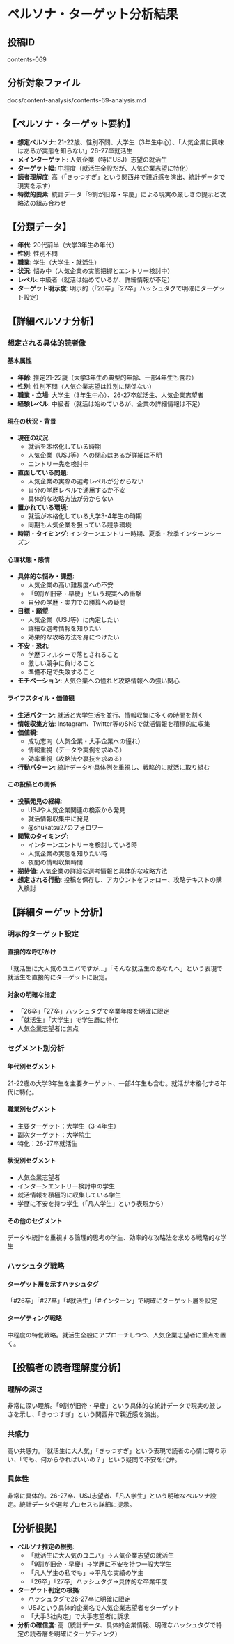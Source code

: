 # ペルソナ・ターゲット分析結果

## 投稿ID
contents-069

## 分析対象ファイル
docs/content-analysis/contents-69-analysis.md

## 【ペルソナ・ターゲット要約】
- **想定ペルソナ**: 21-22歳、性別不問、大学生（3年生中心）、「人気企業に興味はあるが実態を知らない」26-27卒就活生
- **メインターゲット**: 人気企業（特にUSJ）志望の就活生
- **ターゲット幅**: 中程度（就活生全般だが、人気企業志望に特化）
- **読者理解度**: 高（「きっつすぎ」という関西弁で親近感を演出、統計データで現実を示す）
- **特徴的要素**: 統計データ「9割が旧帝・早慶」による現実の厳しさの提示と攻略法の組み合わせ

## 【分類データ】
- **年代**: 20代前半（大学3年生の年代）
- **性別**: 性別不問
- **職業**: 学生（大学生・就活生）
- **状況**: 悩み中（人気企業の実態把握とエントリー検討中）
- **レベル**: 中級者（就活は始めているが、詳細情報が不足）
- **ターゲット明示度**: 明示的（「26卒」「27卒」ハッシュタグで明確にターゲット設定）

## 【詳細ペルソナ分析】

### 想定される具体的読者像
#### 基本属性
- **年齢**: 推定21-22歳（大学3年生の典型的年齢、一部4年生も含む）
- **性別**: 性別不問（人気企業志望は性別に関係ない）
- **職業・立場**: 大学生（3年生中心）、26-27卒就活生、人気企業志望者
- **経験レベル**: 中級者（就活は始めているが、企業の詳細情報は不足）

#### 現在の状況・背景
- **現在の状況**: 
  - 就活を本格化している時期
  - 人気企業（USJ等）への関心はあるが詳細は不明
  - エントリー先を検討中
- **直面している問題**: 
  - 人気企業の実際の選考レベルが分からない
  - 自分の学歴レベルで通用するか不安
  - 具体的な攻略方法が分からない
- **置かれている環境**: 
  - 就活が本格化している大学3-4年生の時期
  - 同期も人気企業を狙っている競争環境
- **時期・タイミング**: インターンエントリー時期、夏季・秋季インターンシーズン

#### 心理状態・感情
- **具体的な悩み・課題**: 
  - 人気企業の高い難易度への不安
  - 「9割が旧帝・早慶」という現実への衝撃
  - 自分の学歴・実力での勝算への疑問
- **目標・願望**: 
  - 人気企業（USJ等）に内定したい
  - 詳細な選考情報を知りたい
  - 効果的な攻略方法を身につけたい
- **不安・恐れ**: 
  - 学歴フィルターで落とされること
  - 激しい競争に負けること
  - 準備不足で失敗すること
- **モチベーション**: 人気企業への憧れと攻略情報への強い関心

#### ライフスタイル・価値観
- **生活パターン**: 就活と大学生活を並行、情報収集に多くの時間を割く
- **情報収集方法**: Instagram、Twitter等のSNSで就活情報を積極的に収集
- **価値観**: 
  - 成功志向（人気企業・大手企業への憧れ）
  - 情報重視（データや実例を求める）
  - 効率重視（攻略法や裏技を求める）
- **行動パターン**: 統計データや具体例を重視し、戦略的に就活に取り組む

#### この投稿との関係
- **投稿発見の経緯**: 
  - USJや人気企業関連の検索から発見
  - 就活情報収集中に発見
  - @shukatsu27のフォロワー
- **閲覧のタイミング**: 
  - インターンエントリーを検討している時
  - 人気企業の実態を知りたい時
  - 夜間の情報収集時間
- **期待値**: 人気企業の詳細な選考情報と具体的な攻略方法
- **想定される行動**: 投稿を保存し、アカウントをフォロー、攻略テキストの購入検討

## 【詳細ターゲット分析】

### 明示的ターゲット設定
#### 直接的な呼びかけ
「就活生に大人気のユニバですが...」「そんな就活生のあなたへ」という表現で就活生を直接的にターゲットに設定。

#### 対象の明確な指定
- 「26卒」「27卒」ハッシュタグで卒業年度を明確に限定
- 「就活生」「大学生」で学生層に特化
- 人気企業志望者に焦点

### セグメント別分析
#### 年代別セグメント
21-22歳の大学3年生を主要ターゲット、一部4年生も含む。就活が本格化する年代に特化。

#### 職業別セグメント
- 主要ターゲット：大学生（3-4年生）
- 副次ターゲット：大学院生
- 特化：26-27卒就活生

#### 状況別セグメント
- 人気企業志望者
- インターンエントリー検討中の学生
- 就活情報を積極的に収集している学生
- 学歴に不安を持つ学生（「凡人学生」という表現から）

#### その他のセグメント
データや統計を重視する論理的思考の学生、効率的な攻略法を求める戦略的な学生

### ハッシュタグ戦略
#### ターゲット層を示すハッシュタグ
「#26卒」「#27卒」「#就活生」「#インターン」で明確にターゲット層を設定

#### ターゲティング戦略
中程度の特化戦略。就活生全般にアプローチしつつ、人気企業志望者に重点を置く。

## 【投稿者の読者理解度分析】
### 理解の深さ
非常に深い理解。「9割が旧帝・早慶」という具体的な統計データで現実の厳しさを示し、「きっつすぎ」という関西弁で親近感を演出。

### 共感力
高い共感力。「就活生に大人気」「きっつすぎ」という表現で読者の心情に寄り添い、「でも、何からやればいいの？」という疑問で不安を代弁。

### 具体性
非常に具体的。26-27卒、USJ志望者、「凡人学生」という明確なペルソナ設定。統計データや選考プロセスも詳細に提示。

## 【分析根拠】
- **ペルソナ推定の根拠**: 
  - 「就活生に大人気のユニバ」→人気企業志望の就活生
  - 「9割が旧帝・早慶」→学歴に不安を持つ一般大学生
  - 「凡人学生の私でも」→平凡な実績の学生
  - 「26卒」「27卒」ハッシュタグ→具体的な卒業年度
- **ターゲット判定の根拠**: 
  - ハッシュタグで26-27卒に明確に限定
  - USJという具体的企業名で人気企業志望者をターゲット
  - 「大手3社内定」で大手志望者に訴求
- **分析の確信度**: 高（統計データ、具体的企業情報、明確なハッシュタグで特定の読者層を明確にターゲティング）